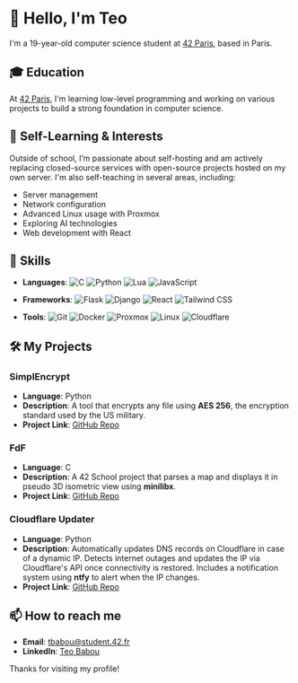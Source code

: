 # 👋 Hello, I'm Teo

I'm a 19-year-old computer science student at [42 Paris](https://www.42.fr/), based in Paris.

## 🎓 Education
At [42 Paris](https://www.42.fr/), I'm learning low-level programming and working on various projects to build a strong foundation in computer science.

## 🌟 Self-Learning & Interests
Outside of school, I’m passionate about self-hosting and am actively replacing closed-source services with open-source projects hosted on my own server. I'm also self-teaching in several areas, including:
- Server management
- Network configuration
- Advanced Linux usage with Proxmox
- Exploring AI technologies
- Web development with React

## 🔧 Skills

- **Languages**:
  ![C](https://img.shields.io/badge/-C-00599C?style=flat&logo=c&logoColor=white)
  ![Python](https://img.shields.io/badge/-Python-3776AB?style=flat&logo=python&logoColor=white)
  ![Lua](https://img.shields.io/badge/-Lua-2C2D72?style=flat&logo=lua&logoColor=white)
  ![JavaScript](https://img.shields.io/badge/-JavaScript-F7DF1E?style=flat&logo=javascript&logoColor=black)

- **Frameworks**:
  ![Flask](https://img.shields.io/badge/-Flask-000000?style=flat&logo=flask&logoColor=white)
  ![Django](https://img.shields.io/badge/-Django-092E20?style=flat&logo=django&logoColor=white)
  ![React](https://img.shields.io/badge/-React-61DAFB?style=flat&logo=react&logoColor=black)
  ![Tailwind CSS](https://img.shields.io/badge/-Tailwind_CSS-38B2AC?style=flat&logo=tailwind-css&logoColor=white)

- **Tools**:
  ![Git](https://img.shields.io/badge/-Git-F05032?style=flat&logo=git&logoColor=white)
  ![Docker](https://img.shields.io/badge/-Docker-2496ED?style=flat&logo=docker&logoColor=white)
  ![Proxmox](https://img.shields.io/badge/-Proxmox-000000?style=flat&logo=proxmox&logoColor=white)
  ![Linux](https://img.shields.io/badge/-Linux-FCC624?style=flat&logo=linux&logoColor=black)
  ![Cloudflare](https://img.shields.io/badge/-Cloudflare-F38020?style=flat&logo=cloudflare&logoColor=white)

## 🛠️ My Projects

### SimplEncrypt
- **Language**: Python
- **Description**: A tool that encrypts any file using **AES 256**, the encryption standard used by the US military.
- **Project Link**: [GitHub Repo](https://github.com/theaux42/SimplEncrypt)

### FdF
- **Language**: C
- **Description**: A 42 School project that parses a map and displays it in pseudo 3D isometric view using **minilibx**.
- **Project Link**: [GitHub Repo](https://github.com/theaux42/FdF)

### Cloudflare Updater
- **Language**: Python
- **Description**: Automatically updates DNS records on Cloudflare in case of a dynamic IP. Detects internet outages and updates the IP via Cloudflare's API once connectivity is restored. Includes a notification system using **ntfy** to alert when the IP changes.
- **Project Link**: [GitHub Repo](https://github.com/theaux42/cloudflare-updater)

## 📫 How to reach me
- **Email**: [tbabou@student.42.fr](mailto:tbabou@student.42.fr)
- **LinkedIn**: [Teo Babou](https://www.linkedin.com/in/teo-babou-2744b7325/)

Thanks for visiting my profile!
